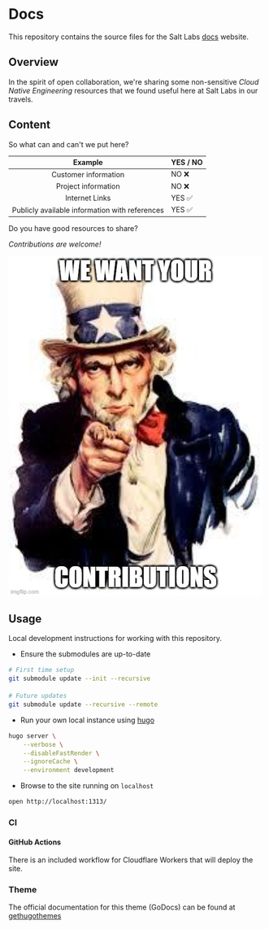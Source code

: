 # Docs

This repository contains the source files for the Salt Labs [docs](https://docs.saltlabs.tech) website.

## Overview

In the spirit of open collaboration, we're sharing some non-sensitive _Cloud Native Engineering_ resources that we found useful here at Salt Labs in our travels.

## Content

So what can and can't we put here?

|                    Example                     | YES / NO |
| :--------------------------------------------: | :------- |
|              Customer information              | NO ❌    |
|              Project information               | NO ❌    |
|                 Internet Links                 | YES ✅   |
| Publicly available information with references | YES ✅   |

Do you have good resources to share?

_Contributions are welcome!_

![Contributions](/static/meme/contributions.png)

## Usage

Local development instructions for working with this repository.

-   Ensure the submodules are up-to-date

```bash
# First time setup
git submodule update --init --recursive

# Future updates
git submodule update --recursive --remote
```

-   Run your own local instance using [hugo](https://gohugo.io)

```bash
hugo server \
    --verbose \
    --disableFastRender \
    --ignoreCache \
    --environment development
```

-   Browse to the site running on `localhost`

```bash
open http://localhost:1313/
```

### CI

#### GitHub Actions

There is an included workflow for Cloudflare Workers that will deploy the site.

### Theme

The official documentation for this theme (GoDocs) can be found at [gethugothemes](https://docs.gethugothemes.com/godocs/)
